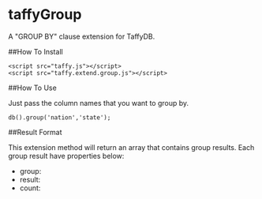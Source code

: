 taffyGroup
==========

A "GROUP BY" clause extension for TaffyDB.

##How To Install

`<script src="taffy.js"></script>`   
`<script src="taffy.extend.group.js"></script>`

##How To Use

Just pass the column names that you want to group by.

`db().group('nation','state');`

##Result Format

This extension method will return an array that contains group results.
Each group result have properties below:

- group:
- result:
- count: